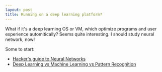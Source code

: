 ```yaml
---
layout: post
title: Running on a deep learning platform?
---
```

What if it's a deep learning OS or VM, which optimize programs and user experience automitically? Seems quite interesting. I should study neural network, now!

Some to start:

- [Hacker's guide to Neural Networks](http://karpathy.github.io/neuralnets/)
- [Deep Learning vs Machine Learning vs Pattern Recognition](http://quantombone.blogspot.com/2015/03/deep-learning-vs-machine-learning-vs.html)
